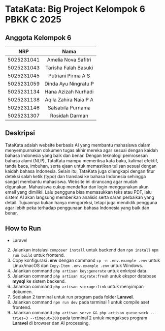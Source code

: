 # TataKata: Big Project Kelompok 6 PBKK C 2025

## Anggota Kelompok 6
|    NRP     |      Nama      |
| :--------: | :------------: |
| 5025231041 | Amelia Nova Safitri |
| 5025231043 | Tarisha Falah Basuki |
| 5025231045 | Putriani Pirma A S |
| 5025231059 | Dinda Ayu Ningratu P |
| 5025231134 | Hana Azizah Nurhadi |
| 5025231138 | Aqila Zahira Naia P A |
| 5025231146 | Salsabila Purnama |
| 5025231307 | Rosidah Darman |

## Deskripsi
  TataKata adalah website berbasis AI yang membantu mahasiswa dalam menyempurnakan dokumen tugas akhir mereka agar sesuai dengan kaidah bahasa Indonesia yang baik dan benar. Dengan teknologi pemrosesan bahasa alami (NLP), TataKata mampu memeriksa kata baku, kalimat efektif, tanda baca, imbuhan, serta ejaan untuk memastikan tulisan sesuai dengan kaidah bahasa Indonesia. Selain itu, TataKata juga dilengkapi dengan fitur deteksi salah ketik (typo) dan translasi ke bahasa Indonesia sehingga sangat membantu mahasiswa.
Website ini dirancang agar mudah digunakan. Mahasiswa cukup mendaftar dan login menggunakan akun email yang dimiliki. Lalu pengguna bisa memasukkan teks atau PDF, lalu sistem AI akan langsung memberikan analisis serta saran perbaikan yang detail. Tujuannya bukan hanya mengoreksi, tetapi juga mendidik pengguna agar lebih peka terhadap penggunaan bahasa Indonesia yang baik dan benar.

## How to Run
- Laravel
2. Jalankan instalasi `composer install` untuk backend dan `npm install` `npm run build` untuk frontend.
3. Copy konfigurasi **.env** dengan command `cp -n .env.example .env` untuk Linux/macOS dan `Copy-Item .env.example .env` untuk Windows.
4. Jalankan command `php artisan key:generate` untuk enkripsi data.
5. Jalankan command `php artisan migrate:fresh` untuk ekspor database **mysql** ke sistem backend.
6. Jalankan command `php artisan storage:link` untuk menyimpan dokumen.
7. Sediakan 2 terminal untuk run program pada folder **Laravel**.
8. Jalankan command `npm run dev` pada terminal 1 untuk compile aset frontend.
9. Jalankan command `php artisan serve && php artisan queue:work --tries=3 --timeout=300` pada terminal 2 untuk mengakses program **Laravel** di browser dan  AI processing.
